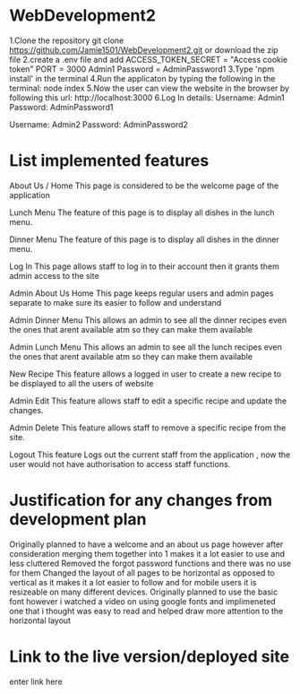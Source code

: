 # WebDevelopment2
1.Clone the repository
git clone https://github.com/Jamie1501/WebDevelopment2.git or download the zip file
2.create a .env file and add 
ACCESS_TOKEN_SECRET = "Access cookie token"
PORT = 3000
Admin1 Password = AdminPassword1 
3.Type 'npm install' in the terminal
4.Run the applicaton by typing the following in the terminal:
node index
5.Now the user can view the website in the browser by following this url:
http://localhost:3000
6.Log In details:
Username: Admin1
Password: AdminPassword1

Username: Admin2
Password: AdminPassword2

# List implemented features
About Us / Home
This page is considered to be the welcome page of the application

Lunch Menu
The feature of this page is to display all dishes in the lunch menu.

Dinner Menu
The feature of this page is to display all dishes in the dinner menu.

Log In
This page allows staff to log in to their account then it grants them admin access to the site

Admin About Us Home
This page keeps regular users and admin pages separate to make sure its easier to follow and understand

Admin Dinner Menu
This allows an admin to see all the dinner recipes even the ones that arent available atm so they can make them available

Admin Lunch Menu
This allows an admin to see all the lunch recipes even the ones that arent available atm so they can make them available

New Recipe
This feature allows a logged in user to create a new recipe to be displayed to all the users of website

Admin Edit
This feature allows staff to edit a specific recipe and update the changes.

Admin Delete
This feature allows staff to remove a specific recipe from the site.

Logout
This feature Logs out the current staff from the application , now the user would not have authorisation to access staff functions.

# Justification for any changes from development plan
Originally planned to have a welcome and an about us page however after consideration merging them together into 1 makes it a lot easier to use and less cluttered
Removed the forgot password functions and there was no use for them
Changed the layout of all pages to be horizontal as opposed to vertical as it makes it a lot easier to follow and for mobile users it is resizeable on many different devices.
Originally planned to use the basic font however i watched a video on using google fonts and implimeneted one that i thought was easy to read and helped draw more attention to the horizontal layout

# Link to the live version/deployed site
enter link here